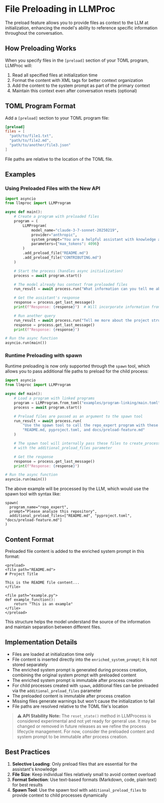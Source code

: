 # File Preloading in LLMProc

The preload feature allows you to provide files as context to the LLM at initialization, enhancing the model's ability to reference specific information throughout the conversation.

## How Preloading Works

When you specify files in the `[preload]` section of your TOML program, LLMProc will:

1. Read all specified files at initialization time
2. Format the content with XML tags for better context organization
3. Add the content to the system prompt as part of the primary context
4. Maintain this context even after conversation resets (optional)

## TOML Program Format

Add a `[preload]` section to your TOML program file:

```toml
[preload]
files = [
  "path/to/file1.txt",
  "path/to/file2.md",
  "path/to/another/file3.json"
]
```

File paths are relative to the location of the TOML file.

## Examples

### Using Preloaded Files with the New API

```python
import asyncio
from llmproc import LLMProgram

async def main():
    # Create a program with preloaded files
    program = (
        LLMProgram(
            model_name="claude-3-7-sonnet-20250219",
            provider="anthropic",
            system_prompt="You are a helpful assistant with knowledge about this project.",
            parameters={"max_tokens": 4096}
        )
        .add_preload_file("README.md")
        .add_preload_file("CONTRIBUTING.md")
    )

    # Start the process (handles async initialization)
    process = await program.start()

    # The model already has context from preloaded files
    run_result = await process.run("What information can you tell me about the project?")

    # Get the assistant's response
    response = process.get_last_message()
    print(f"Response: {response}")  # Will incorporate information from preloaded files

    # Run another query
    run_result = await process.run("Tell me more about the project structure")
    response = process.get_last_message()
    print(f"Response: {response}")

# Run the async function
asyncio.run(main())
```

### Runtime Preloading with spawn

Runtime preloading is now only supported through the `spawn` tool, which allows you to pass additional file paths to preload for the child process:

```python
import asyncio
from llmproc import LLMProgram

async def main():
    # Load a program with linked programs
    program = LLMProgram.from_toml("examples/program-linking/main.toml")
    process = await program.start()

    # Preload files are passed as an argument to the spawn tool
    run_result = await process.run(
        "Use the spawn tool to call the repo_expert program with these additional files: " +
        "README.md, pyproject.toml, and docs/preload-feature.md"
    )

    # The spawn tool will internally pass these files to create_process
    # with the additional_preload_files parameter

    # Get the response
    response = process.get_last_message()
    print(f"Response: {response}")

# Run the async function
asyncio.run(main())
```

The above example will be processed by the LLM, which would use the spawn tool with syntax like:

```
spawn(
  program_name="repo_expert",
  prompt="Please analyze this repository",
  additional_preload_files=["README.md", "pyproject.toml", "docs/preload-feature.md"]
)
```

## Content Format

Preloaded file content is added to the enriched system prompt in this format:

```
<preload>
<file path="README.md">
# Project Title

This is the README file content...
</file>

<file path="example.py">
def example_function():
    return "This is an example"
</file>
</preload>
```

This structure helps the model understand the source of the information and maintain separation between different files.

## Implementation Details

- Files are loaded at initialization time only
- File content is inserted directly into the `enriched_system_prompt`; it is not stored separately
- The enriched system prompt is generated during process creation, combining the original system prompt with preloaded content
- The enriched system prompt is immutable after process creation
- For child processes created with `spawn`, additional files can be preloaded via the `additional_preload_files` parameter
- The preloaded content is immutable after process creation
- Missing files generate warnings but won't cause the initialization to fail
- File paths are resolved relative to the TOML file's location

> **⚠️ API Stability Note:** The `reset_state()` method in LLMProcess is considered experimental and not yet ready for general use. It may be changed or removed in future releases as we refine the process lifecycle management. For now, consider the preloaded content and system prompt to be immutable after process creation.

## Best Practices

1. **Selective Loading**: Only preload files that are essential for the assistant's knowledge
2. **File Size**: Keep individual files relatively small to avoid context overload
3. **Format Selection**: Use text-based formats (Markdown, code, plain text) for best results
4. **Spawn Tool**: Use the spawn tool with `additional_preload_files` to provide context to child processes dynamically
